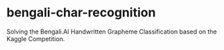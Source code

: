 # bengali-char-recognition
Solving the Bengali.AI Handwritten Grapheme Classification based on the Kaggle Competition.
